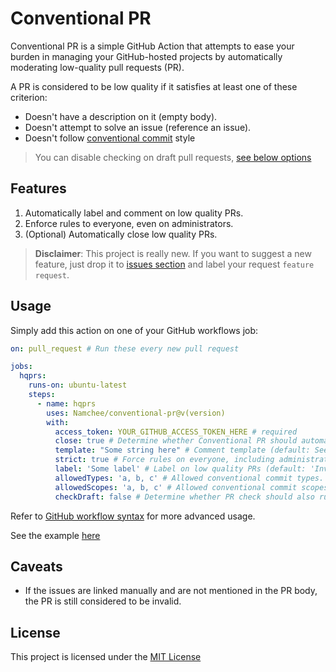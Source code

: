 # Conventional PR

Conventional PR is a simple GitHub Action that attempts to ease your burden in managing your GitHub-hosted projects by automatically moderating low-quality pull requests (PR).

A PR is considered to be low quality if it satisfies at least one of these criterion:

- Doesn't have a description on it (empty body).
- Doesn't attempt to solve an issue (reference an issue).
- Doesn't follow [conventional commit](https://www.conventionalcommits.org/en/v1.0.0/) style

> You can disable checking on draft pull requests, [see below options](#Usage)

## Features

1. Automatically label and comment on low quality PRs.
2. Enforce rules to everyone, even on administrators.
3. (Optional) Automatically close low quality PRs.

> **Disclaimer**: This project is really new. If you want to suggest a new feature, just drop it to [issues section](https://github.com/Namchee/conventional-pr/issues) and label your request `feature request`.

## Usage

Simply add this action on one of your GitHub workflows job:

```yml
on: pull_request # Run these every new pull request

jobs:
  hqprs:
    runs-on: ubuntu-latest
    steps:
      - name: hqprs
        uses: Namchee/conventional-pr@v(version)
        with:
          access_token: YOUR_GITHUB_ACCESS_TOKEN_HERE # required
          close: true # Determine whether Conventional PR should automatically close low quality PRs or not (default: true)
          template: "Some string here" # Comment template (default: See code)
          strict: true # Force rules on everyone, including administrators (default: true)
          label: 'Some label' # Label on low quality PRs (default: 'Invalid')
          allowedTypes: 'a, b, c' # Allowed conventional commit types. Must be comma-separated string. Fill with empty to allow all types. (default: empty string)
          allowedScopes: 'a, b, c' # Allowed conventional commit scopes. Must be comma-separated string. Fill with empty to allow all scopes. (default: empty string)
          checkDraft: false # Determine whether PR check should also run on draft PRs (default: false)
```

Refer to [GitHub workflow syntax](https://docs.github.com/en/free-pro-team@latest/actions/reference/workflow-syntax-for-github-actions#about-yaml-syntax-for-workflows) for more advanced usage.

See the example [here](https://github.com/Namchee/conventional-pr/blob/main/.github/workflows/conventional-pr.yml)

## Caveats

- If the issues are linked manually and are not mentioned in the PR body, the PR is still considered to be invalid.

## License

This project is licensed under the [MIT License](./LICENSE)
